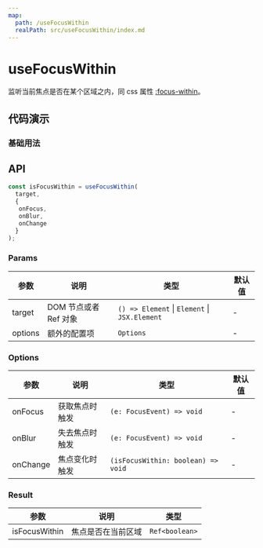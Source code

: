 ```yaml
---
map:
  path: /useFocusWithin
  realPath: src/useFocusWithin/index.md
---
```


# useFocusWithin

监听当前焦点是否在某个区域之内，同 css 属性 [:focus-within](https://developer.mozilla.org/en-US/docs/Web/CSS/:focus-within)。

## 代码演示

### 基础用法

<demo src="./demo/demo.vue"
  language="vue"
  title="基本用法"
  desc="使用 ref 设置需要监听的区域。可以通过鼠标点击外部区域，或者使用键盘的 tab 等按键来切换焦点。">
</demo>


## API

```typescript
const isFocusWithin = useFocusWithin(
  target,
  {
   onFocus,
   onBlur,
   onChange
  }
);
```

### Params

| 参数    | 说明                  | 类型                                                        | 默认值 |
| ------- | --------------------- | ----------------------------------------------------------- | ------ |
| target  | DOM 节点或者 Ref 对象 | `() => Element` \| `Element` \| `JSX.Element` | -      |
| options | 额外的配置项          | `Options`                                                   | -      |

### Options

| 参数     | 说明           | 类型                               | 默认值 |
| -------- | -------------- | ---------------------------------- | ------ |
| onFocus  | 获取焦点时触发 | `(e: FocusEvent) => void`          | -      |
| onBlur   | 失去焦点时触发 | `(e: FocusEvent) => void`          | -      |
| onChange | 焦点变化时触发 | `(isFocusWithin: boolean) => void` | -      |

### Result

| 参数          | 说明               | 类型      |
| ------------- | ------------------ | --------- |
| isFocusWithin | 焦点是否在当前区域 | `Ref<boolean>` |
